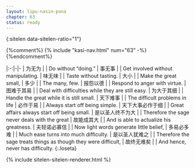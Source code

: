 ```yaml
---
layout: lipu-nasin-pona
chapter: 63
status: ready
---
```


{:sitelen data-sitelen-ratio="1"}

{%comment%}
{% include "kasi-nav.html" num="63" -%}
{%endcomment%}

|:-:|-|-
| 为无为                 |  | Do without “doing.”
| 事无事                 |  | Get involved without manipulating.
| 味无味                 |  | Taste without tasting.
| 大小                   |  | Make the great small,
| 多少                   |  | The many, few.
| 报怨以德               |  | Respond to anger with virtue.
| 图难于其易             |  | Deal with difficulties while they are still easy.
| 为大于其细             |  | Handle the great while it is still small.
| 天下难事               |  | The difficult problems in life
| 必作于易               |  | Always start off being simple.
| 天下大事<wbr/>必作于细 |  | Great affairs always start off being small.
| 是以圣人<wbr/>终不为大 |  | Therefore the sage never deals with the great
| 故能成其大             |  | And is able to actualize his greatness.
| 夫轻诺必寡信           |  | Now light words generate little belief,
| 多易必多难             |  | Much ease turns into much difficulty.
| 是以圣人<wbr/>犹难之   |  | Therefore the sage treats things as though they were difficult,
| 故终无难矣             |  | And hence, never has difficulty.
{:.loseta}

{% include sitelen-sitelen-renderer.html %}
